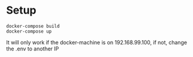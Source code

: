 # Setup
```
docker-compose build
docker-compose up
```
It will only work if the docker-machine is on 192.168.99.100, if not, change the .env to another IP
